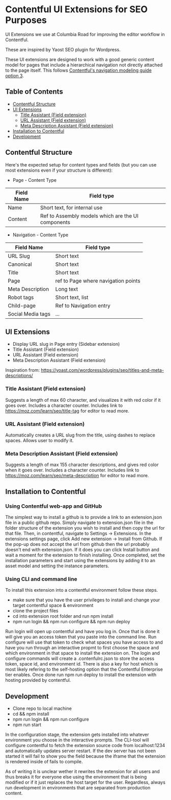 # Contentful UI Extensions for SEO Purposes <!-- omit in toc -->

UI Extensions we use at Columbia Road for improving the editor workflow in Contentful.

These are inspired by Yaost SEO plugin for Wordpress.

These UI extensions are designed to work with a good generic content model for pages that include a hierarchical navigation not directly attached to the page itself. This follows [Contentful's navigation modeling guide option 3](https://www.contentful.com/r/knowledgebase/modelling-navigation/#navigation-content-type-using-pages-or-topics).

## Table of Contents <!-- omit in toc -->

- [Contentful Structure](#contentful-structure)
- [UI Extensions](#ui-extensions)
  - [Title Assistant (Field extension)](#title-assistant-field-extension)
  - [URL Assistant (Field extension)](#url-assistant-field-extension)
  - [Meta Description Assistant (Field extension)](#meta-description-assistant-field-extension)
- [Installation to Contentful](#installation-to-contentful)
- [Development](#development)

## Contentful Structure

Here's the expected setup for content types and fields (but you can use most extensions even if your structure is different):

* Page - Content Type

| Field Name | Field type                                         |
| ---------- | -------------------------------------------------- |
| Name       | Short text, for internal use                       |
| Content    | Ref to Assembly models which are the UI components |


* Navigation - Content Type

| Field Name        | Field type              | 
| ----------------- | ----------------------- | 
| URL Slug          | Short text              | 
| Canonical         | Short text              | 
| Title             | Short text              | 
| Page | ref to Page where navigation points  |
| Meta Description  | Long text               | 
| Robot tags        | Short text, list        | 
| Child-page        | Ref to Navigation entry | 
| Social Media tags | ...                     | 


## UI Extensions

* Display URL slug in Page entry (Sidebar extension)
* Title Assistant (Field extension)
* URL Assistant (Field extension)
* Meta Description Assistant (Field extension)


Inspiration from: https://yoast.com/wordpress/plugins/seo/titles-and-meta-descriptions/

### Title Assistant (Field extension)

Suggests a length of max 60 character, and visualizes it with red color if it goes over. Includes a character counter. Includes link to https://moz.com/learn/seo/title-tag for editor to read more.

### URL Assistant (Field extension)

Automatically creates a URL slug from the title, using dashes to replace spaces. Allows user to modify it.

### Meta Description Assistant (Field extension)

Suggests a length of max 155 character descriptions, and gives red color when it goes over. Includes a character counter. Includes link to https://moz.com/learn/seo/meta-description for editor to read more.


## Installation to Contentful

### Using Contentful web-app and GitHub

The simplest way to install a github is to provide a link to an extension.json file in a public github repo. Simply navigate to extension.json file in the folder structure of the extension you wish to install and then copy the url for that file. Then, in contentful, navigate to Settings -> Extensions. In the extensions settings page, click Add new extension -> Install from Github. If the pop-up does not accept the url from github then the url probably doesn't end with extension.json. If it does you can click Install button and wait a moment for the extension to finish installing. Once completed, set the installation parameters and start using the extensions by adding it to an asset model and setting the instance parameters.

### Using CLI and command line

To install this extension into a contentful environment follow these steps.

* make sure that you have the user privileges to install and change your target contentful space & environment
* clone the project files
* cd into extension root folder and run npm install
* npm run login && npm run configure && npm run deploy

Run login will open up contentful and have you log in. Once that is done it will give you an access token that you paste into the command line. Run configure will use that token to check what spaces you have access to and have you run through an interactive propmt to first choose the space and which environment in that space to install the extension on. The login and configure commands will create a .contenfulrc.json to store the access token, space id, and environment id. There is also a key for host which is most likely refering to the self-hosting option that the Contentful Enterprise tier enables. Once done run npm run deploy to install the extension with hosting provided by contentful.

## Development

* Clone repo to local machine
* cd <extension-name> && npm install
* npm run login && npm run configure
* npm run start

In the configuration stage, the extension gets installed into whatever environment you choose in the interactive prompts. The CLI-tool will configure contentful to fetch the extension source code from localhost:1234 and automatically updates server restart. If the dev server has not been started it will fail to show you the field because the iframe that the extension is rendered inside of fails to compile.

As of writing it is unclear wether it rewrites the extension for all users and thus breaks it for everyone else using the environment that is being modified or if it just replaces the host target for the user. Regardless, always run development in environments that are separated from production content.
